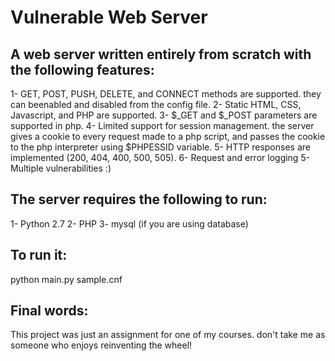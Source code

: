 # Vulnerable Web Server
## A web server written entirely from scratch with the following features:
<return>
1- GET, POST, PUSH, DELETE, and CONNECT methods are supported. they can beenabled and disabled from the config file.<return>
2- Static HTML, CSS, Javascript, and PHP are supported.<return>
3- $_GET and $_POST parameters are supported in php.<return>
4- Limited support for session management. the server gives a cookie to every request made to a php script, and passes the cookie to the php interpreter using $PHPESSID variable.<return>
5- HTTP responses are implemented (200, 404, 400, 500, 505).<return>
6- Request and error logging
5- Multiple vulnerabilities :)<return>

## The server requires the following to run:
1- Python 2.7<return>
2- PHP <return>
3- mysql (if you are using database)<return>

## To run it: <return>
python main.py sample.cnf<return>

## Final words:<return>
This project was just an assignment for one of my courses. don't take me as someone who enjoys reinventing the wheel!



